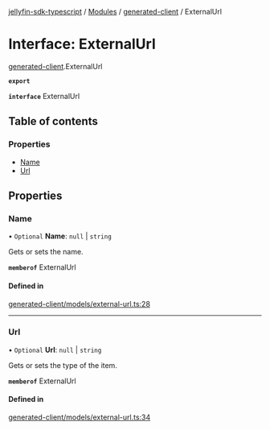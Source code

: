 [jellyfin-sdk-typescript](../README.md) / [Modules](../modules.md) / [generated-client](../modules/generated_client.md) / ExternalUrl

# Interface: ExternalUrl

[generated-client](../modules/generated_client.md).ExternalUrl

**`export`**

**`interface`** ExternalUrl

## Table of contents

### Properties

- [Name](generated_client.ExternalUrl.md#name)
- [Url](generated_client.ExternalUrl.md#url)

## Properties

### Name

• `Optional` **Name**: ``null`` \| `string`

Gets or sets the name.

**`memberof`** ExternalUrl

#### Defined in

[generated-client/models/external-url.ts:28](https://github.com/thornbill/jellyfin-sdk-typescript/blob/e430881/src/generated-client/models/external-url.ts#L28)

___

### Url

• `Optional` **Url**: ``null`` \| `string`

Gets or sets the type of the item.

**`memberof`** ExternalUrl

#### Defined in

[generated-client/models/external-url.ts:34](https://github.com/thornbill/jellyfin-sdk-typescript/blob/e430881/src/generated-client/models/external-url.ts#L34)
